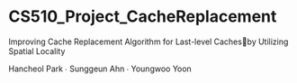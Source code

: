 # CS510_Project_CacheReplacement

Improving Cache Replacement Algorithm for Last-level Cachesby Utilizing Spatial Locality

Hancheol Park ∙ Sunggeun Ahn ∙ Youngwoo Yoon

